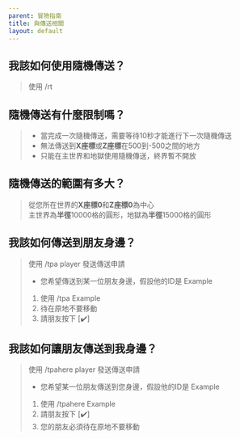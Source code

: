 ```yaml
---
parent: 冒險指南
title: 與傳送相關
layout: default
---
```


## **我該如何使用隨機傳送？**
> 使用 /rt

## **隨機傳送有什麼限制嗎？**
> - 當完成一次隨機傳送，需要等待10秒才能進行下一次隨機傳送  
> - 無法傳送到**X座標**或**Z座標**在500到-500之間的地方  
> - 只能在主世界和地獄使用隨機傳送，終界暫不開放

## **隨機傳送的範圍有多大？**
> 從您所在世界的**X座標0**和**Z座標0**為中心  
> 主世界為**半徑**10000格的圓形，地獄為**半徑**15000格的圓形

## **我該如何傳送到朋友身邊？**
> 使用 /tpa player 發送傳送申請  
>
> - 您希望傳送到某一位朋友身邊，假設他的ID是 Example
> 1. 使用 /tpa Example
> 2. 待在原地不要移動
> 3. 請朋友按下 [✔️]

## **我該如何讓朋友傳送到我身邊？**
> 使用 /tpahere player 發送傳送申請  
>
> - 您希望某一位朋友傳送到您身邊，假設他的ID是 Example
> 1. 使用 /tpahere Example
> 2. 請朋友按下 [✔️]
> 3. 您的朋友必須待在原地不要移動